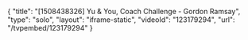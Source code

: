 {
    "title": "[1508438326] Yu & You, Coach Challenge - Gordon Ramsay",
    "type": "solo",
    "layout": "iframe-static",
    "videoId": "123179294",
    "url": "\/tvpembed\/123179294"
}